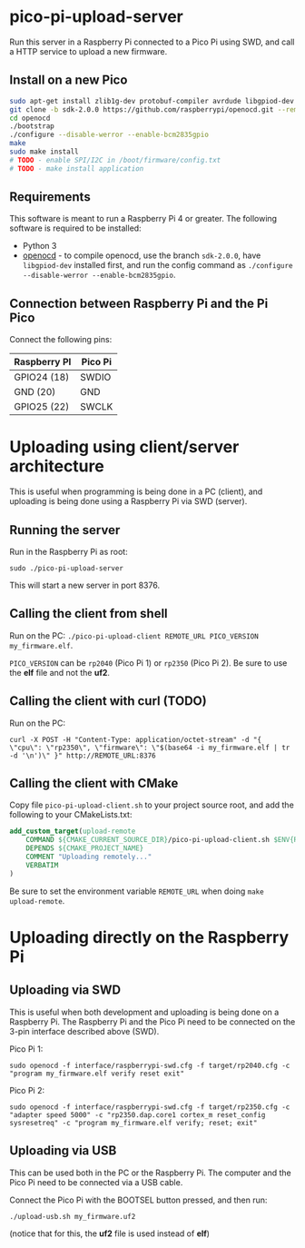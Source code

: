 # pico-pi-upload-server
Run this server in a Raspberry Pi connected to a Pico Pi using SWD, and call a HTTP service to upload a new firmware.

## Install on a new Pico

```sh
sudo apt-get install zlib1g-dev protobuf-compiler avrdude libgpiod-dev libtool
git clone -b sdk-2.0.0 https://github.com/raspberrypi/openocd.git --remote-submodules
cd openocd
./bootstrap
./configure --disable-werror --enable-bcm2835gpio
make
sudo make install
# TODO - enable SPI/I2C in /boot/firmware/config.txt
# TODO - make install application
```

## Requirements

This software is meant to run a Raspberry Pi 4 or greater. The following software is required to be installed:
 * Python 3
 * [openocd](https://github.com/raspberrypi/openocd) - to compile openocd, use the branch `sdk-2.0.0`, have `libgpiod-dev` installed first,
   and run the config command as `./configure --disable-werror --enable-bcm2835gpio`.

## Connection between Raspberry Pi and the Pi Pico

Connect the following pins:

| Raspberry PI | Pico Pi |
|--------------|---------|
| GPIO24 (18)  | SWDIO   |
| GND (20)     | GND     |
| GPIO25 (22)  | SWCLK   |

# Uploading using client/server architecture

This is useful when programming is being done in a PC (client), and uploading is being done using a Raspberry Pi via SWD (server).

## Running the server

Run in the Raspberry Pi as root:

`sudo ./pico-pi-upload-server`

This will start a new server in port 8376.

## Calling the client from shell

Run on the PC: `./pico-pi-upload-client REMOTE_URL PICO_VERSION my_firmware.elf`.

`PICO_VERSION` can be `rp2040` (Pico Pi 1) or `rp2350` (Pico Pi 2). Be sure to use the **elf** file and not the **uf2**.

## Calling the client with curl (TODO)

Run on the PC:

`curl -X POST -H "Content-Type: application/octet-stream" -d "{ \"cpu\": \"rp2350\", \"firmware\": \"$(base64 -i my_firmware.elf | tr -d '\n')\" }" http://REMOTE_URL:8376`

## Calling the client with CMake

Copy file `pico-pi-upload-client.sh` to your project source root, and add the following to your CMakeLists.txt:

```cmake
add_custom_target(upload-remote
    COMMAND ${CMAKE_CURRENT_SOURCE_DIR}/pico-pi-upload-client.sh $ENV{REMOTE_URL} rp2350 ${CMAKE_PROJECT_NAME}.elf
    DEPENDS ${CMAKE_PROJECT_NAME}
    COMMENT "Uploading remotely..."
    VERBATIM
)
```

Be sure to set the environment variable `REMOTE_URL` when doing `make upload-remote`.

# Uploading directly on the Raspberry Pi

## Uploading via SWD

This is useful when both development and uploading is being done on a Raspberry Pi. The Raspberry Pi and the Pico Pi need to be
connected on the 3-pin interface described above (SWD).

Pico Pi 1:

`sudo openocd -f interface/raspberrypi-swd.cfg -f target/rp2040.cfg -c "program my_firmware.elf verify reset exit"`

Pico Pi 2:

`sudo openocd -f interface/raspberrypi-swd.cfg -f target/rp2350.cfg -c "adapter speed 5000" -c "rp2350.dap.core1 cortex_m reset_config sysresetreq" -c "program my_firmware.elf verify; reset; exit"`

## Uploading via USB

This can be used both in the PC or the Raspberry Pi. The computer and the Pico Pi need to be connected via a USB cable.

Connect the Pico Pi with the BOOTSEL button pressed, and then run:

`./upload-usb.sh my_firmware.uf2`

(notice that for this, the **uf2** file is used instead of **elf**)
